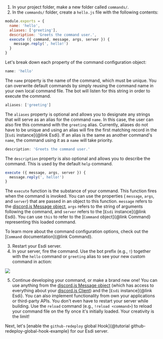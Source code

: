 1. In your project folder, make a new folder called `commands/`.
2. In the `commands/` folder, create a `hello.js` file with the following contents:

```js
module.exports = {
  name: 'hello',
  aliases: ['greeting'],
  description: 'Greets the command user.',
  execute ({ command, message, args, server }) {
    message.reply(', hello!')
  }
}

```

Let's break down each property of the command configuration object:

```js
name: 'hello'
```

The `name` property is the name of the command, which must be unique. You can overwrite default commands by simply reusing the command name in your own local command file. The bot will listen for this string in order to execute the command.

```js
aliases: ['greeting']
```

The `aliases` property is optional and allows you to designate any strings that will serve as an alias for the command `name`. In this case, the user can also fire this command with the `greeting` alias. Currently, aliases do not have to be unique and using an alias will fire the first matching record in the [`Esdi` instance]{@link Esdi}. If an alias is the same as another command's `name`, the command using it as a `name` will take priority.

```js
description: 'Greets the command user.'
```

The `description` property is also optional and allows you to describe the command. This is used by the default `help` command.

```js
execute ({ message, args, server }) {
  message.reply(', hello!')
}
```

The `execute` function is the substance of your command. This function fires when the command is invoked. You can use the properties ( `message`, `args`, and `server`) that are passed in an object to this function. `message` refers to the [discord.js Message object](https://discord.js.org/#/docs/main/stable/class/Message), `args` refers to the string of arguments following the command, and `server` refers to the [`Esdi` instance]{@link Esdi}. You can use `this` to refer to the [`Command` object]{@link Command} representing this loaded command.

To learn more about the command configuration options, check out the [`Command` documentation]{@link Command}.

3. Restart your Esdi server.
4. In your server, fire the command. Use the bot prefix (e.g., `!`) together with the `hello` command or `greeting` alias to see your new custom command in action:

![](https://user-images.githubusercontent.com/7295363/99583718-cdd52d80-2998-11eb-972c-9f24a5453da7.png)

5. Continue developing your command, or make a brand new one! You can use anything from the [discord.js Message object](https://discord.js.org/#/docs/main/stable/class/Message) (which has access to everything about your [discord.js Client](https://discord.js.org/#/docs/main/stable/class/Client)) and the [`Esdi` instance]{@link Esdi}. You can also implement functionality from own your applications or third-party APIs. You don't even have to restart your server while building. Use the `reload` command (e.g., `!reload <command>`) to reload your command file on the fly once it's initially loaded. Your creativity is the limit!

Next, let's [enable the `github-redeploy` global Hook]{@tutorial github-redeploy-global-hook-example} for our Esdi server.